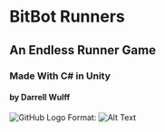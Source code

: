 # BitBot Runners
## An Endless Runner Game
### Made With C# in Unity
#### by Darrell Wulff
![GitHub Logo](/images/logo.png)
Format: ![Alt Text](url)